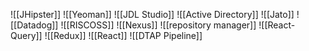 ![[JHipster]]
![[Yeoman]] 
![[JDL Studio]]
![[Active Directory]]
![[Jato]]
![[Datadog]]
![[RISCOSS]]
![[Nexus]]
![[repository manager]]
![[React-Query]]
![[Redux]]
![[React]]
![[DTAP Pipeline]]